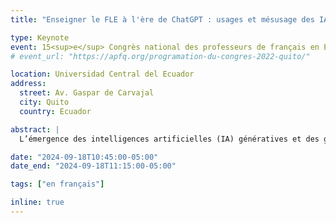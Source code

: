 ```yaml
---
title: "Enseigner le FLE à l'ère de ChatGPT : usages et mésusage des IA génératives"

type: Keynote
event: 15<sup>e</sup> Congrès national des professeurs de français en Equateur
# event_url: "https://apfq.org/programation-du-congres-2022-quito/"

location: Universidad Central del Ecuador
address:
  street: Av. Gaspar de Carvajal
  city: Quito
  country: Ecuador

abstract: |
  L’émergence des intelligences artificielles (IA) génératives et des grands modèles de langue ouvre de très nombreuses questions, opportunités et inquiétudes en éducation, en didactique des langues et ailleurs. Cette intervention tentera de clarifier ce qui change du point de vue technologique, ce que cela implique du point de vue pédagogique, et ce que les apprenants et enseignants de FLE peuvent en faire. Nous explorerons les usages de l’IA en termes de planification, d’interaction, de génération ou adaptation de matériaux et d’évaluation, tout en proposant un rapport critique et éthique à l’IA.

date: "2024-09-18T10:45:00-05:00"
date_end: "2024-09-18T11:15:00-05:00"

tags: ["en français"]

inline: true
---
```

